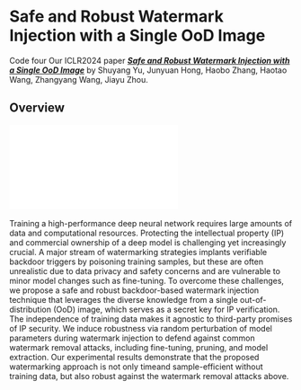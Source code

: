 # Safe and Robust Watermark Injection with a Single OoD Image
Code four Our ICLR2024 paper [***Safe and Robust Watermark Injection with a Single OoD Image***](https://openreview.net/pdf?id=PCm1oT8pZI) by Shuyang Yu, Junyuan Hong, Haobo Zhang, Haotao Wang, Zhangyang Wang, Jiayu Zhou.

## Overview
![Framework of the proposed safe and robust watermark injection strategy.](oodbackdoor.pdf)

Training a high-performance deep neural network requires large amounts of data
and computational resources. Protecting the intellectual property (IP) and commercial ownership of a deep model is challenging yet increasingly crucial. A
major stream of watermarking strategies implants verifiable backdoor triggers by
poisoning training samples, but these are often unrealistic due to data privacy and
safety concerns and are vulnerable to minor model changes such as fine-tuning.
To overcome these challenges, we propose a safe and robust backdoor-based watermark injection technique that leverages the diverse knowledge from a single
out-of-distribution (OoD) image, which serves as a secret key for IP verification.
The independence of training data makes it agnostic to third-party promises of
IP security. We induce robustness via random perturbation of model parameters during watermark injection to defend against common watermark removal
attacks, including fine-tuning, pruning, and model extraction. Our experimental
results demonstrate that the proposed watermarking approach is not only timeand sample-efficient without training data, but also robust against the watermark
removal attacks above.
